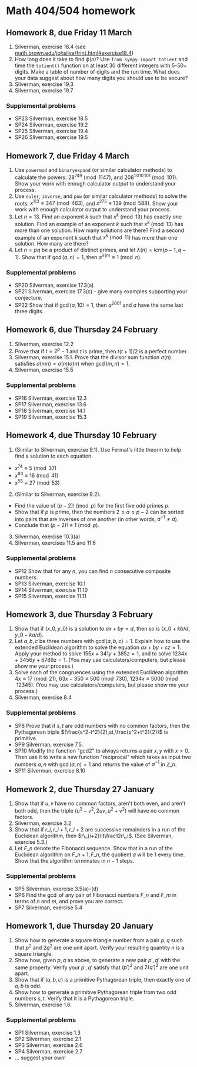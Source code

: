 # Math 404/504 homework

## Homework 8, due Friday 11 March

1. Silverman, exercise 18.4 (see [math.brown.edu/johsilve/frint.html#exercise18.4](https://www.math.brown.edu/johsilve/frint.html#exercise18.4))
2. How long does it take to find $\phi(n)$? Use `from sympy import totient` and time the `totient()` function on at least 30 different integers with 5-50+ digits. Make a table of number of digits and the run time. What does your data suggest about how many digits you should use to be secure?
3. Silverman, exercise 19.3
4. Silverman, exercise 19.7

### Supplemental problems

* SP23 Silverman, exercise 18.5
* SP24 Silverman, exercise 19.2
* SP25 SIlverman, exercise 19.4
* SP26 SIlverman, exercise 19.5

## Homework 7, due Friday 4 March

1. Use `powermod` and `binaryexpand` (or similar calculator methods) to calculate the powers: $28^{749}\pmod{1147}$, and $208^{1\,010\,101}\pmod{101}$. Show your work with enough calculator output to understand your process.
2. Use `euler`, `inverse`, and `pow` (or similar calculator methods) to solve the roots: $x^{113}\equiv347\pmod{463}$, and $x^{275}\equiv139\pmod{588}$. Show your work with enough calculator output to understand your process.
3. Let $n=13$. Find an exponent $k$ such that $x^k\pmod{13}$ has exactly one solution. Find an example of an exponent $k$ such that $x^k\pmod{13}$ has more than one solution. How many solutions are there? Find a second example of an exponent $k$ such that $x^k\pmod{11}$ has more than one solution. How many are there?
4. Let $n=pq$ be a product of distinct primes, and let $\lambda(n)=\mathrm{lcm}(p-1,q-1)$. Show that if $\gcd(a,n)=1$, then $a^{\lambda(n)}\equiv 1\pmod{n}$.

### Supplemental problems

* SP20 Silverman, exercise 17.3(a)
* SP21 Silverman, exercise 17.3(c) - give many examples supporting your conjecture.
* SP22 Show that if $\gcd(a,10)=1$, then $a^{2001}$ and $a$ have the same last three digits.

## Homework 6, due Thursday 24 February

1. Silverman, exercise 12.2
3. Prove that if $t=2^p-1$ and $t$ is prime, then $t(t+1)/2$ is a perfect number.
3. Silverman, exercise 15.1. Prove that the divisor sum function $\sigma(n)$ satisfies $\sigma(mn)=\sigma(m)\sigma(n)$ when $\gcd(m,n)=1$.
4. Silverman, exercise 15.5

### Supplemental problems

* SP16 Silverman, exercise 12.3
* SP17 Silverman, exercise 13.6
* SP18 Silverman, exercise 14.1
* SP19 Silverman, exercise 15.3

## Homework 4, due Thursday 10 February

1. (Similar to Silverman, exercise 9.1). Use Fermat's little theorm to help find a solution to each equation.
  * $x^{74}\equiv5\pmod{37}$
  * $x^{83}\equiv16\pmod{41}$
  * $x^{55}\equiv27\pmod{53}$
2. (Similar to Silverman, exercise 9.2).
  * Find the value of $(p-2)!\pmod{p}$ for the first five odd primes $p$.
  * Show that if $p$ is prime, then the numbers $2\leq a\leq p-2$ can be sorted into pairs that are inverses of one another (in other words, $a^{-1}\neq a$).
  * Conclude that $(p-2)!\equiv1\pmod{p}$.
3. Silverman, exercise 10.3(a)
4. Silverman, exercises 11.5 and 11.6

### Supplemental problems

* SP12 Show that for any $n$, you can find $n$ consecutive composite numbers.
* SP13 Silverman, exercise 10.1
* SP14 Silverman, exercise 11.10
* SP15 Silverman, exercise 11.11

## Homework 3, due Thursday 3 February

1. Show that if $(x\_0,y\_0)$ is a solution to $ax+by=d$, then so is $(x\_0+kb/d,y\_0-ka/d)$.
2. Let $a,b,c$ be three numbers with $\gcd(a,b,c)=1$. Explain how to use the extended Euclidean algorithm to solve the equation $ax+by+cz=1$. Apply your method to solve $155x+341y+385z=1$, and to solve $1234x+3456y+6789z=1$. (You may use calculators/computers, but please show me your process.)
3. Solve each of the congruences using the extended Euclidean algorithm. $4x\equiv17\pmod{21}$, $63x-350\equiv500\pmod{730}$, $1234x\equiv5000\pmod{12345}$. (You may use calculators/computers, but please show me your process.)
4. Silverman, exercise 8.4

### Supplemental problems

* SP8 Prove that if $s,t$ are odd numbers with no common factors, then the Pythagorean triple $(\frac{s^2-t^2}{2},st,\frac{s^2+t^2}{2})$ is primitive.
* SP9 Silverman, exercise 7.5.
* SP10 Modify the function "gcd2" to always returns a pair $x,y$ with $x>0$. Then use it to write a new function "reciprocal" which takes as input two numbers $a,n$ with $\gcd(a,n)=1$ and returns the value of $a^{-1}$ in $\mathbb Z\_n$.
* SP11 Silverman, exercise 8.10

## Homework 2, due Thursday 27 January

1. Show that if $u,v$ have no common factors, aren't both even, and aren't both odd, then the triple $(u^2-v^2,2uv,u^2+v^2)$ will have no common factors.
2. Silverman, exercise 3.2
3. Show that if $r\_i,r\_{i+1},r\_{i+2}$ are successive remainders in a run of the Euclidean algorithm, then $r\_{i+2}\lt\frac12r\_i$. (See Silverman, exercise 5.3.)
4. Let $F\_n$ denote the Fibonacci sequence. Show that in a run of the Euclidean algorithm on $F\_{n+1},F\_n$, the quotient $q$ will be $1$ every time. Show that the algorithm terminates in $n-1$ steps.

### Supplemental problems

* SP5 Silverman, exercise 3.5(a)-(d)
* SP6 Find the $\gcd$ of any pair of Fibonacci numbers $F\_n$ and $F\_m$ in terms of $n$ and $m$, and prove you are correct.
* SP7 Silverman, exercise 5.4

## Homework 1, due Thursday 20 January

1. Show how to generate a square triangle number from a pair $p,q$ such that $p^2$ and $2q^2$ are one unit apart. Verify your resulting quantity $n$ is a square triangle.
2. Show how, given $p,q$ as above, to generate a new pair $p',q'$ with the same property. Verify your $p',q'$ satisfy that $(p')^2$ and $2(q')^2$ are one unit apart.
3. Show that if $(a,b,c)$ is a primitive Pythagorean triple, then exactly one of $a,b$ is odd.
4. Show how to generate a primitive Pythagorean triple from two odd numbers $s,t$. Verify that it is a Pythagorean triple.
5. Silverman, exercise 1.6.

### Supplemental problems

* SP1 Silverman, exercise 1.3
* SP2 Silverman, exercise 2.1
* SP3 Silverman, exercise 2.6
* SP4 Silverman, exercise 2.7
* ... suggest your own!


<script>
window.MathJax = {
  tex: {
    inlineMath: [['$','$'], ['\\(','\\)']],
    processEscapes: true,
    macros: {
      set: ["{\\left\\{ #1 \\right\\}}", 1],
      abs: ["{\\left| #1 \\right|}", 1],
      lt: ["<"]
    }
  }
};
</script>

<script id="MathJax-script" async src="https://cdn.jsdelivr.net/npm/mathjax@3/es5/tex-chtml.js"></script>

